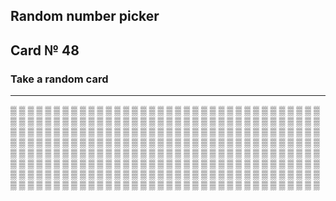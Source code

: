 ## Random number picker 

## Card № 48

### Take a random card
----
[▒](36.md) [▒](31.md) [▒](48.md) [▒](84.md) [▒](34.md) [▒](22.md) [▒](95.md) [▒](79.md) [▒](19.md) [▒](50.md) [▒](57.md) [▒](43.md) [▒](57.md) [▒](42.md) [▒](47.md) [▒](71.md) [▒](12.md) [▒](47.md) [▒](4.md) [▒](22.md) [▒](64.md) [▒](97.md) [▒](10.md) [▒](42.md) [▒](71.md) [▒](64.md) [▒](43.md) [▒](19.md) [▒](77.md) [▒](44.md) [▒](78.md) [▒](60.md) [▒](7.md) [▒](61.md) [▒](5.md) [▒](59.md) [▒](28.md) [▒](19.md) [▒](27.md) [▒](98.md) [▒](36.md) [▒](72.md) [▒](37.md) [▒](92.md) [▒](85.md) [▒](83.md) [▒](20.md) [▒](94.md) [▒](58.md) [▒](65.md) [▒](51.md) [▒](57.md) [▒](32.md) [▒](81.md) [▒](74.md) [▒](38.md) [▒](76.md) [▒](7.md) [▒](63.md) [▒](77.md) [▒](44.md) [▒](58.md) [▒](21.md) [▒](37.md) [▒](12.md) [▒](89.md) [▒](11.md) [▒](84.md) [▒](99.md) [▒](80.md) [▒](60.md) [▒](54.md) [▒](80.md) [▒](33.md) [▒](78.md) [▒](97.md) [▒](51.md) [▒](79.md) [▒](43.md) [▒](0.md) [▒](45.md) [▒](5.md) [▒](70.md) [▒](14.md) [▒](13.md) [▒](33.md) [▒](11.md) [▒](63.md) [▒](68.md) [▒](19.md) [▒](39.md) [▒](76.md) [▒](22.md) [▒](9.md) [▒](9.md) [▒](66.md) [▒](90.md) [▒](37.md) [▒](82.md) [▒](1.md) [▒](91.md) [▒](25.md) [▒](93.md) [▒](48.md) [▒](55.md) [▒](48.md) [▒](6.md) [▒](3.md) [▒](99.md) [▒](45.md) [▒](40.md) [▒](67.md) [▒](24.md) [▒](1.md) [▒](30.md) [▒](93.md) [▒](28.md) [▒](77.md) [▒](50.md) [▒](79.md) [▒](3.md) [▒](8.md) [▒](25.md) [▒](15.md) [▒](40.md) [▒](26.md) [▒](65.md) [▒](10.md) [▒](97.md) [▒](96.md) [▒](73.md) [▒](41.md) [▒](67.md) [▒](4.md) [▒](6.md) [▒](70.md) [▒](25.md) [▒](32.md) [▒](30.md) [▒](51.md) [▒](72.md) [▒](7.md) [▒](80.md) [▒](83.md) [▒](88.md) [▒](2.md) [▒](29.md) [▒](30.md) [▒](89.md) [▒](54.md) [▒](34.md) [▒](21.md) [▒](66.md) [▒](83.md) [▒](78.md) [▒](88.md) [▒](46.md) [▒](97.md) [▒](74.md) [▒](7.md) [▒](61.md) [▒](91.md) [▒](8.md) [▒](27.md) [▒](95.md) [▒](41.md) [▒](63.md) [▒](64.md) [▒](18.md) [▒](51.md) [▒](15.md) [▒](23.md) [▒](82.md) [▒](55.md) [▒](16.md) [▒](81.md) [▒](54.md) [▒](73.md) [▒](72.md) [▒](31.md) [▒](38.md) [▒](46.md) [▒](2.md) [▒](27.md) [▒](74.md) [▒](87.md) [▒](5.md) [▒](86.md) [▒](50.md) [▒](62.md) [▒](75.md) [▒](71.md) [▒](67.md) [▒](17.md) [▒](2.md) [▒](32.md) [▒](93.md) [▒](49.md) [▒](35.md) [▒](24.md) [▒](95.md) [▒](22.md) [▒](15.md) [▒](26.md) [▒](81.md) [▒](29.md) [▒](17.md) [▒](89.md) [▒](58.md) [▒](92.md) [▒](8.md) [▒](71.md) [▒](93.md) [▒](61.md) [▒](1.md) [▒](66.md) [▒](41.md) [▒](12.md) [▒](80.md) [▒](29.md) [▒](42.md) [▒](35.md) [▒](62.md) [▒](35.md) [▒](1.md) [▒](36.md) [▒](0.md) [▒](98.md) [▒](52.md) [▒](94.md) [▒](69.md) [▒](65.md) [▒](56.md) [▒](6.md) [▒](8.md) [▒](84.md) [▒](87.md) [▒](49.md) [▒](36.md) [▒](88.md) [▒](58.md) [▒](34.md) [▒](96.md) [▒](9.md) [▒](89.md) [▒](96.md) [▒](26.md) [▒](39.md) [▒](23.md) [▒](42.md) [▒](17.md) [▒](96.md) [▒](55.md) [▒](44.md) [▒](13.md) [▒](14.md) [▒](84.md) [▒](39.md) [▒](48.md) [▒](41.md) [▒](56.md) [▒](20.md) [▒](52.md) [▒](62.md) [▒](79.md) [▒](35.md) [▒](25.md) [▒](59.md) [▒](49.md) [▒](21.md) [▒](68.md) [▒](44.md) [▒](46.md) [▒](3.md) [▒](57.md) [▒](94.md) [▒](26.md) [▒](91.md) [▒](13.md) [▒](31.md) [▒](99.md) [▒](54.md) [▒](59.md) [▒](0.md) [▒](47.md) [▒](9.md) [▒](10.md) [▒](18.md) 